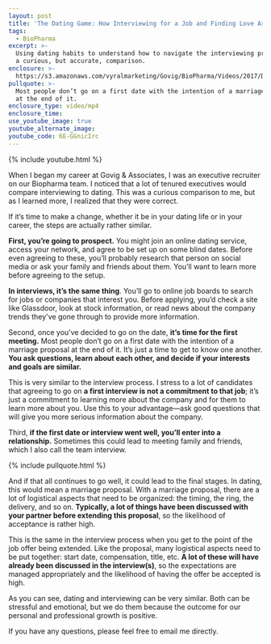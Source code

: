 ```yaml
---
layout: post
title: 'The Dating Game: How Interviewing for a Job and Finding Love Are Similar'
tags:
  - BioPharma
excerpt: >-
  Using dating habits to understand how to navigate the interviewing process is
  a curious, but accurate, comparison.
enclosure: >-
  https://s3.amazonaws.com/vyralmarketing/Govig/BioPharma/Videos/2017/Dating+And+Interviewing+Can+Be+Similar+-+JustinnOct2.mp4
pullquote: >-
  Most people don’t go on a first date with the intention of a marriage proposal
  at the end of it.
enclosure_type: video/mp4
enclosure_time:
use_youtube_image: true
youtube_alternate_image:
youtube_code: 6E-GGnicIrc
---
```



{% include youtube.html %}

When I began my career at Govig & Associates, I was an executive recruiter on our Biopharma team. I noticed that a lot of tenured executives would compare interviewing to dating. This was a curious comparison to me, but as I learned more, I realized that they were correct.

If it’s time to make a change, whether it be in your dating life or in your career, the steps are actually rather similar.

**First, you’re going to prospect.** You might join an online dating service, access your network, and agree to be set up on some blind dates. Before even agreeing to these, you’ll probably research that person on social media or ask your family and friends about them. You’ll want to learn more before agreeing to the setup.

**In interviews, it’s the same thing**. You’ll go to online job boards to search for jobs or companies that interest you. Before applying, you’d check a site like Glassdoor, look at stock information, or read news about the company trends they've gone through to provide more information.

Second, once you’ve decided to go on the date, **it’s time for the first meeting.** Most people don’t go on a first date with the intention of a marriage proposal at the end of it. It’s just a time to get to know one another. **You ask questions, learn about each other, and decide if your interests and goals are similar.**

This is very similar to the interview process. I stress to a lot of candidates that agreeing to go on **a first interview is not a commitment to that job**; it’s just a commitment to learning more about the company and for them to learn more about you. Use this to your advantage—ask good questions that will give you more serious information about the company.

Third, **if the first date or interview went well, you’ll enter into a relationship.** Sometimes this could lead to meeting family and friends, which I also call the team interview.

{% include pullquote.html %}

And if that all continues to go well, it could lead to the final stages. In dating, this would mean a marriage proposal. With a marriage proposal, there are a lot of logistical aspects that need to be organized: the timing, the ring, the delivery, and so on. **Typically, a lot of things have been discussed with your partner before extending this proposal**, so the likelihood of acceptance is rather high.

This is the same in the interview process when you get to the point of the job offer being extended. Like the proposal, many logistical aspects need to be put together: start date, compensation, title, etc. **A lot of these will have already been discussed in the interview(s)**, so the expectations are managed appropriately and the likelihood of having the offer be accepted is high.

As you can see, dating and interviewing can be very similar. Both can be stressful and emotional, but we do them because the outcome for our personal and professional growth is positive.

If you have any questions, please feel free to email me directly.